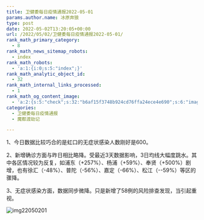 ```yaml
---
title: 卫健委每日疫情通报2022-05-01
params.author.name: 冰原奔狼
type: post
date: 2022-05-02T13:20:05+00:00
url: /2022/05/02/卫健委每日疫情通报2022-05-01/
rank_math_primary_category:
  - 8
rank_math_news_sitemap_robots:
  - index
rank_math_robots:
  - 'a:1:{i:0;s:5:"index";}'
rank_math_analytic_object_id:
  - 32
rank_math_internal_links_processed:
  - 1
rank_math_og_content_image:
  - 'a:2:{s:5:"check";s:32:"b6af15f3748b924cd76ffa24ece4e690";s:6:"images";a:0:{}}'
categories:
  - 卫健委每日疫情通报
  - 魔都渡劫记

---
```

1、今日数据比较巧合的是虹口的无症状感染人数刚好是600。

2、新增确诊方面与昨日相比略降。受最近3天数据影响，3日均线大幅度跳水。其中各区情况较为反复，如浦东（+257%）、杨浦（+59%）、奉贤（+500%）剧增，也有徐汇（-48%）、普陀（-56%）、嘉定（-66%）、松江（--59%）等区的骤降。

3、无症状感染方面，数据同步微降。只是新增了58例的风险排查发现，当引起重视。

<img decoding="async" src="https://i0.wp.com/s2.loli.net/2022/05/02/G67vSQ5oTOmFwa4.jpg?w=640&#038;ssl=1" alt="img22050201" data-recalc-dims="1" />
